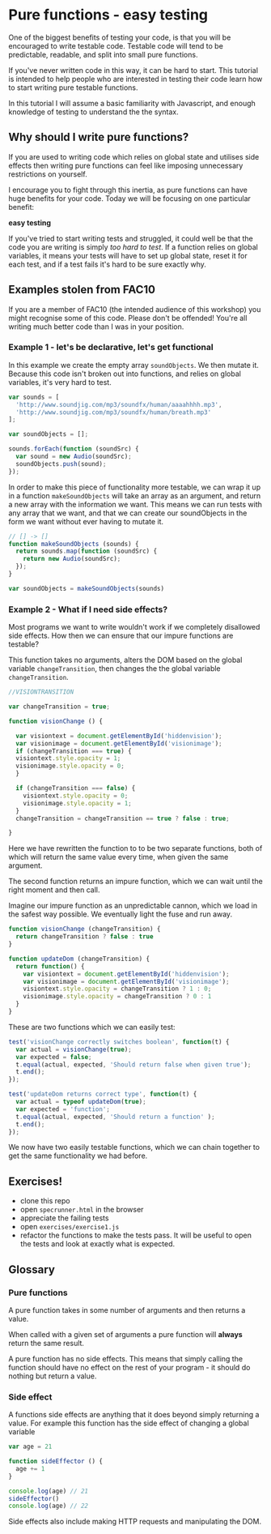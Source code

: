 # Pure functions - easy testing

One of the biggest benefits of testing your code, is that you will be encouraged to write testable code. Testable code will tend to be predictable, readable, and split into small pure functions.

If you've never written code in this way, it can be hard to start. This tutorial is intended to help people who are interested in testing their code learn how to start writing pure testable functions.

In this tutorial I will assume a basic familiarity with Javascript, and enough knowledge of testing to understand the the syntax.

## Why should I write pure functions?

If you are used to writing code which relies on global state and utilises side effects then writing pure functions can feel like imposing unnecessary restrictions on yourself.

I encourage you to fight through this inertia, as pure functions can have huge benefits for your code. Today we will be focusing on one particular benefit:

**easy testing**

If you've tried to start writing tests and struggled, it could well be that the code you are writing is simply _too hard to test_. If a function relies on global variables, it means your tests will have to set up global state, reset it for each test, and if a test fails it's hard to be sure exactly why.

## Examples stolen from FAC10

If you are a member of FAC10 (the intended audience of this workshop) you might recognise some of this code. Please don't be offended! You're all writing much better code than I was in your position.

### Example 1 - let's be declarative, let's get functional

In this example we create the empty array `soundObjects`. We then mutate it. Because this code isn't broken out into functions, and relies on global variables, it's very hard to test.

```js
var sounds = [
  'http://www.soundjig.com/mp3/soundfx/human/aaaahhhh.mp3',
  'http://www.soundjig.com/mp3/soundfx/human/breath.mp3'
];

var soundObjects = [];

sounds.forEach(function (soundSrc) {
  var sound = new Audio(soundSrc);
  soundObjects.push(sound);
});
```

In order to make this piece of functionality more testable, we can wrap it up in a function `makeSoundObjects` will take an array as an argument, and return a new array with the information we want. This means we can run tests with any array that we want, and that we can create our soundObjects in the form we want without ever having to mutate it.

```js
// [] -> []
function makeSoundObjects (sounds) {
  return sounds.map(function (soundSrc) {
    return new Audio(soundSrc);
  });
}

var soundObjects = makeSoundObjects(sounds)
```

### Example 2 - What if I need side effects?
Most programs we want to write wouldn't work if we completely disallowed side effects. How then we can ensure that our impure functions are testable?

This function takes no arguments, alters the DOM based on the global variable `changeTransition`, then changes the the global variable `changeTransition`.

```js
//VISIONTRANSITION

var changeTransition = true;

function visionChange () {

  var visiontext = document.getElementById('hiddenvision');
  var visionimage = document.getElementById('visionimage');
  if (changeTransition === true) {
  visiontext.style.opacity = 1;
  visionimage.style.opacity = 0;
  }

  if (changeTransition === false) {
    visiontext.style.opacity = 0;
    visionimage.style.opacity = 1;
  }
  changeTransition = changeTransition == true ? false : true;

}
```
Here we have rewritten the function to to be two separate functions, both of which will return the same value every time, when given the same argument.

The second function returns an impure function, which we can wait until the right moment and then call.

Imagine our impure function as an unpredictable cannon, which we load in the safest way possible. We eventually light the fuse and run away.

```js
function visionChange (changeTransition) {
  return changeTransition ? false : true
}

function updateDom (changeTransition) {
  return function() {
    var visiontext = document.getElementById('hiddenvision');
    var visionimage = document.getElementById('visionimage');
    visiontext.style.opacity = changeTransition ? 1 : 0;
    visionimage.style.opacity = changeTransition ? 0 : 1
  }
}
```

These are two functions which we can easily test:

```js
test('visionChange correctly switches boolean', function(t) {
  var actual = visionChange(true);
  var expected = false;
  t.equal(actual, expected, 'Should return false when given true');
  t.end();
});

test('updateDom returns correct type', function(t) {
  var actual = typeof updateDom(true);
  var expected = 'function';
  t.equal(actual, expected, 'Should return a function' );
  t.end();
});
```

We now have two easily testable functions, which we can chain together to get the same functionality we had before.

## Exercises!

* clone this repo
* open `specrunner.html` in the browser
* appreciate the failing tests
* open `exercises/exercise1.js`
* refactor the functions to make the tests pass. It will be useful to open the tests and look at exactly what is expected.

## Glossary

### Pure functions

A pure function takes in some number of arguments and then returns a value.

When called with a given set of arguments a pure function will __always__ return the same result.

A pure function has no side effects. This means that simply calling the function should have no effect on the rest of your program - it should do nothing but return a value.

### Side effect

A functions side effects are anything that it does beyond simply returning a value. For example this function has the side effect of changing a global variable

```js
var age = 21

function sideEffector () {
  age += 1
}

console.log(age) // 21
sideEffector()
console.log(age) // 22
```

Side effects also include making HTTP requests and manipulating the DOM.
